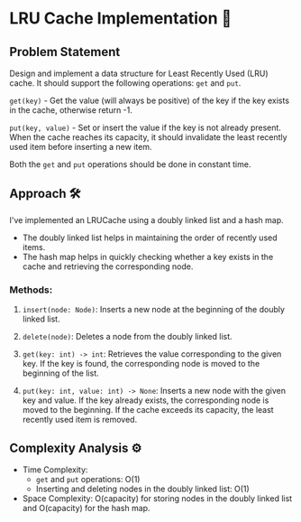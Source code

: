 # LRU Cache Implementation 🧠

## Problem Statement

Design and implement a data structure for Least Recently Used (LRU) cache. It should support the following operations: `get` and `put`.

`get(key)` - Get the value (will always be positive) of the key if the key exists in the cache, otherwise return -1.

`put(key, value)` - Set or insert the value if the key is not already present. When the cache reaches its capacity, it should invalidate the least recently used item before inserting a new item.

Both the `get` and `put` operations should be done in constant time.

## Approach 🛠️

I've implemented an LRUCache using a doubly linked list and a hash map.

- The doubly linked list helps in maintaining the order of recently used items.
- The hash map helps in quickly checking whether a key exists in the cache and retrieving the corresponding node.

### Methods:

1. `insert(node: Node)`: Inserts a new node at the beginning of the doubly linked list.

2. `delete(node)`: Deletes a node from the doubly linked list.

3. `get(key: int) -> int`: Retrieves the value corresponding to the given key. If the key is found, the corresponding node is moved to the beginning of the list.

4. `put(key: int, value: int) -> None`: Inserts a new node with the given key and value. If the key already exists, the corresponding node is moved to the beginning. If the cache exceeds its capacity, the least recently used item is removed.

## Complexity Analysis ⚙️

- Time Complexity:
  - `get` and `put` operations: O(1)
  - Inserting and deleting nodes in the doubly linked list: O(1)
- Space Complexity: O(capacity) for storing nodes in the doubly linked list and O(capacity) for the hash map.
